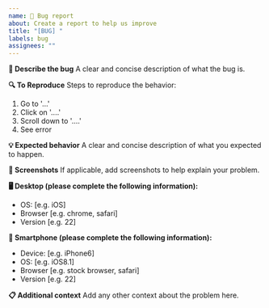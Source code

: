 ```yaml
---
name: 🐛 Bug report
about: Create a report to help us improve
title: "[BUG] "
labels: bug
assignees: ""
---
```


**🐞 Describe the bug**
A clear and concise description of what the bug is.

**🔍 To Reproduce**
Steps to reproduce the behavior:

1. Go to '...'
2. Click on '....'
3. Scroll down to '....'
4. See error

**💡 Expected behavior**
A clear and concise description of what you expected to happen.

**📸 Screenshots**
If applicable, add screenshots to help explain your problem.

**🖥️ Desktop (please complete the following information):**

- OS: [e.g. iOS]
- Browser [e.g. chrome, safari]
- Version [e.g. 22]

**📱 Smartphone (please complete the following information):**

- Device: [e.g. iPhone6]
- OS: [e.g. iOS8.1]
- Browser [e.g. stock browser, safari]
- Version [e.g. 22]

**📋 Additional context**
Add any other context about the problem here.
